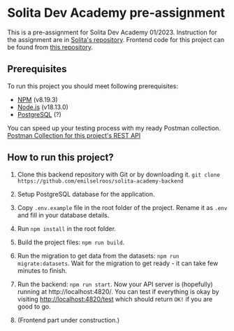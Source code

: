 # Solita Dev Academy pre-assignment

This is a pre-assignment for Solita Dev Academy 01/2023. Instruction for the assignment are in [Solita's repository](https://github.com/solita/dev-academy-2023-exercise). Frontend code for this project can be found from [this repository](https://github.com/emilselroos/solita-academy-frontend).

## Prerequisites

To run this project you should meet following prerequisites:

- [NPM](https://www.npmjs.com/) (v8.19.3)
- [Node.js](https://nodejs.org/en/) (v18.13.0)
- [PostgreSQL](https://www.postgresql.org/) (?)

You can speed up your testing process with my ready Postman collection.
[Postman Collection for this project's REST API](https://lunar-flare-127862.postman.co/workspace/New-Team-Workspace~88c5da53-2423-418f-b34d-f736dc92a995/collection/5869225-5df65a67-1d14-4527-8f74-e8615a9e2a4e?action=share&creator=5869225)

## How to run this project?

1. Clone this backend repository with Git or by downloading it.
``git clone https://github.com/emilselroos/solita-academy-backend``

2. Setup PostgreSQL database for the application.

3. Copy ``.env.example`` file in the root folder of the project. Rename it as ``.env`` and fill in your database details.

4. Run ``npm install`` in the root folder.

5. Build the project files: ``npm run build``.

6. Run the migration to get data from the datasets: ``npm run migrate:datasets``. Wait for the migration to get ready - it can take few minutes to finish.

7. Run the backend: ``npm run start``. Now your API server is (hopefully) running at http://localhost:4820/. You can test if everything is okay by visiting [http://localhost:4820/test](http://localhost:4820/test) which should return ``OK!`` if you are good to go.

8. (Frontend part under construction.)

